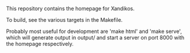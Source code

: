 This repository contains the homepage for Xandikos.

To build, see the various targets in the Makefile.

Probably most useful for development are 'make html' and 'make serve', which
will generate output in output/ and start a server on port 8000 with the
homepage respectively.
